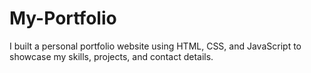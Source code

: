 # My-Portfolio
I built a personal portfolio website using HTML, CSS, and JavaScript to showcase my skills, projects, and contact details.
